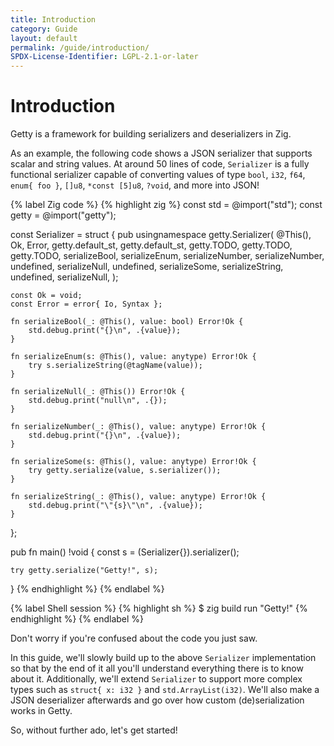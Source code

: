 ```yaml
---
title: Introduction
category: Guide
layout: default
permalink: /guide/introduction/
SPDX-License-Identifier: LGPL-2.1-or-later
---
```


# Introduction

Getty is a framework for building serializers and deserializers in Zig.

As an example, the following code shows a JSON serializer that supports scalar and string values. At around 50 lines of code, `Serializer` is a fully functional serializer capable of converting values of type `bool`, `i32`, `f64`, `enum{ foo }`, `[]u8`, `*const [5]u8`, `?void`, and more into JSON!

{% label Zig code %}
{% highlight zig %}
const std = @import("std");
const getty = @import("getty");

const Serializer = struct {
    pub usingnamespace getty.Serializer(
        @This(),
        Ok,
        Error,
        getty.default_st,
        getty.default_st,
        getty.TODO,
        getty.TODO,
        getty.TODO,
        serializeBool,
        serializeEnum,
        serializeNumber,
        serializeNumber,
        undefined,
        serializeNull,
        undefined,
        serializeSome,
        serializeString,
        undefined,
        serializeNull,
    );

    const Ok = void;
    const Error = error{ Io, Syntax };

    fn serializeBool(_: @This(), value: bool) Error!Ok {
        std.debug.print("{}\n", .{value});
    }

    fn serializeEnum(s: @This(), value: anytype) Error!Ok {
        try s.serializeString(@tagName(value));
    }

    fn serializeNull(_: @This()) Error!Ok {
        std.debug.print("null\n", .{});
    }

    fn serializeNumber(_: @This(), value: anytype) Error!Ok {
        std.debug.print("{}\n", .{value});
    }

    fn serializeSome(s: @This(), value: anytype) Error!Ok {
        try getty.serialize(value, s.serializer());
    }

    fn serializeString(_: @This(), value: anytype) Error!Ok {
        std.debug.print("\"{s}\"\n", .{value});
    }
};

pub fn main() !void {
    const s = (Serializer{}).serializer();

    try getty.serialize("Getty!", s);
}
{% endhighlight %}
{% endlabel %}

{% label Shell session %}
{% highlight sh %}
$ zig build run
"Getty!"
{% endhighlight %}
{% endlabel %}

Don't worry if you're confused about the code you just saw.

In this guide, we'll slowly build up to the above `Serializer` implementation so that by the end of it all you'll understand everything there is to know about it. Additionally, we'll extend `Serializer` to support more complex types such as `struct{ x: i32 }` and `std.ArrayList(i32)`. We'll also make a JSON deserializer afterwards and go over how custom (de)serialization works in Getty.

So, without further ado, let's get started!

